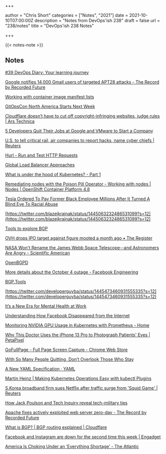 +++

author = "Chris Short"
categories = ["Notes", "2021"]
date = 2021-10-10T07:00:00Z
description = "Notes from DevOps'ish 238"
draft = false
url = "238/notes"
title = "DevOps'ish 238 Notes"

+++

{{< notes-note >}}

## Notes

[#39 DevOps Diary: Your learning journey](https://anaisurl.com/39-devops-diary/)

[Google notifies 14,000 Gmail users of targeted APT28 attacks - The Record by Recorded Future](https://therecord.media/google-notifies-14000-gmail-users-of-targeted-apt28-attacks/)

[Working with container image manifest lists](https://podman.io/blogs/2021/10/11/multiarch.html)

[GitOpsCon North America Starts Next Week](https://cloud.redhat.com/blog/gitops-con-north-america-starts-next-week)

[Cloudflare doesn’t have to cut off copyright-infringing websites, judge rules | Ars Technica](https://arstechnica.com/tech-policy/2021/10/cloudflare-doesnt-have-to-cut-off-copyright-infringing-websites-judge-rules/)

[5 Developers Quit Their Jobs at Google and VMware to Start a Company](https://www.businessinsider.com/5-developers-google-vmware-chainguard-cybersecurity-2021-10)

[U.S. to tell critical rail, air companies to report hacks, name cyber chiefs | Reuters](https://www.reuters.com/technology/exclusive-us-tell-critical-rail-air-companies-report-hacks-name-cyber-chiefs-2021-10-06/)

[Hurl - Run and Test HTTP Requests](https://hurl.dev/index.html)

[Global Load Balancer Approaches](https://cloud.redhat.com/blog/global-load-balancer-approaches)

[What is under the hood of Kubernetes? - Part 1](https://blog.softwheel.io/what-is-under-the-hood-of-kubernetes-1/)

[Remediating nodes with the Poison Pill Operator - Working with nodes | Nodes | OpenShift Container Platform 4.8](https://docs.openshift.com/container-platform/4.8/nodes/nodes/eco-poison-pill-operator.html)

[Tesla Ordered To Pay Former Black Employee Millions After It Turned A Blind Eye To Racial Abuse](https://peopleofcolorintech.com/front/tesla-ordered-to-pay-former-black-employee-millions-after-it-turned-a-blind-eye-to-racial-abuse/?utm_source=rss&utm_medium=rss&utm_campaign=tesla-ordered-to-pay-former-black-employee-millions-after-it-turned-a-blind-eye-to-racial-abuse)

[https://twitter.com/blazejkrajnak/status/1445063232486531099?s=12](https://twitter.com/blazejkrajnak/status/1445063232486531099?s=12)

[Tools to explore BGP](https://jvns.ca/blog/2021/10/05/tools-to-look-at-bgp-routes/)

[OVH drops IPO target against figure mooted a month ago • The Register](https://www.theregister.com/2021/10/05/ovhcloud_ipo_target_trimmed/)

[NASA Won't Rename the James Webb Space Telescope--and Astronomers Are Angry - Scientific American](https://www.scientificamerican.com/article/nasa-wont-rename-the-james-webb-space-telescope-and-astronomers-are-angry/)

[OpenBGPD](https://www.openbgpd.org/)

[More details about the October 4 outage - Facebook Engineering](https://engineering.fb.com/2021/10/05/networking-traffic/outage-details/)

[BGP.Tools](https://bgp.tools/)

[https://twitter.com/developerguyba/status/1445473460931555335?s=12](https://twitter.com/developerguyba/status/1445473460931555335?s=12)

[It’s a New Era for Mental Health at Work](https://hbr.org/2021/10/its-a-new-era-for-mental-health-at-work)

[Understanding How Facebook Disappeared from the Internet](https://blog.cloudflare.com/october-2021-facebook-outage/)

[Monitoring NVIDIA GPU Usage in Kubernetes with Prometheus - Home](https://blog.kubecost.com/blog/nvidia-gpu-usage/)

[Why This Doctor Uses the iPhone 13 Pro to Photograph Patients' Eyes | PetaPixel](https://petapixel.com/2021/10/01/why-this-doctor-uses-the-iphone-13-pro-to-photograph-patients-eyes/)

[GoFullPage - Full Page Screen Capture - Chrome Web Store](https://chrome.google.com/webstore/detail/gofullpage-full-page-scre/fdpohaocaechififmbbbbbknoalclacl/related)

[With So Many People Quitting, Don’t Overlook Those Who Stay](https://hbr.org/2021/10/with-so-many-people-quitting-dont-overlook-those-who-stay)

[A New YAML Specification · YAML](https://yaml.com/blog/2021-10/new-yaml-spec/)

[Martin Heinz | Making Kubernetes Operations Easy with kubectl Plugins](https://martinheinz.dev/blog/58?utm_source=rss&utm_medium=referral&utm_campaign=blog_post_58)

[S.Korea broadband firm sues Netflix after traffic surge from 'Squid Game' | Reuters](https://www.reuters.com/business/media-telecom/skorea-broadband-firm-sues-netflix-after-traffic-surge-squid-game-2021-10-01/)

[How Jack Poulson and Tech Inquiry reveal tech-military ties](https://www.fastcompany.com/90682901/meet-the-ex-googler-whos-exposing-the-tech-military-industrial-complex?partner=rss&utm_source=twitter.com&utm_medium=social&utm_campaign=rss+fastcompany&utm_content=rss)

[Apache fixes actively exploited web server zero-day - The Record by Recorded Future](https://therecord.media/apache-fixes-actively-exploited-web-server-zero-day/)

[What is BGP? | BGP routing explained | Cloudflare](https://www.cloudflare.com/it-it/learning/security/glossary/what-is-bgp/)

[Facebook and Instagram are down for the second time this week | Engadget](https://www.engadget.com/facebook-and-instagram-are-down-for-the-second-time-this-week-193257623.html?src=rss&guccounter=1&guce_referrer=aHR0cHM6Ly9icmllZmFwcC5jby8&guce_referrer_sig=AQAAALxbzBUhec5AOpktWEBQ9ci6Tzan5dK8dYqiSAQQsWhuzCJzX8l2gnkJ6QTnllBK_fBFRfVHrrMCWjB08li2XWnTbGuuGQmGwXMjzwVslDIZ53uxiHUcsMFx3mCM-ZMRYzVqPqlGqsQd_-_hfmfdcXw8dPXXqgjxjLAibfbl9oXm)

[America Is Choking Under an ‘Everything Shortage’ - The Atlantic](https://www.theatlantic.com/ideas/archive/2021/10/america-is-choking-under-an-everything-shortage/620322/)
